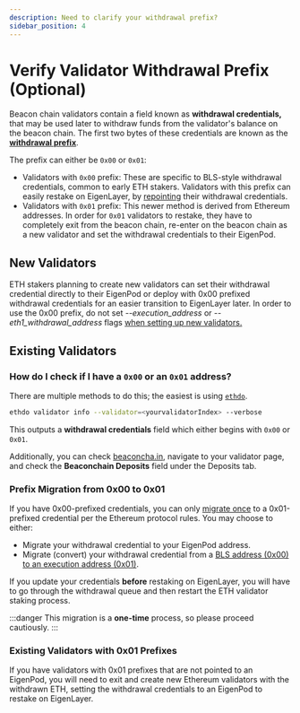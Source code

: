 ```yaml
---
description: Need to clarify your withdrawal prefix?
sidebar_position: 4
---
```


# Verify Validator Withdrawal Prefix (Optional)

Beacon chain validators contain a field known as **withdrawal credentials,** that may be used later to withdraw funds from the validator's balance on the beacon chain. The first two bytes of these credentials are known as the [**withdrawal prefix**](https://notes.ethereum.org/@launchpad/withdrawals-faq#Q-What-are-0x00-and-0x01-withdrawal-credentials-prefixes).

The prefix can either be `0x00` or `0x01`:

- Validators with `0x00` prefix: These are specific to BLS-style withdrawal credentials, common to early ETH stakers. Validators with this prefix can easily restake on EigenLayer, by [repointing](repointing-a-validators-withdrawal-credentials.md) their withdrawal credentials.
- Validators with `0x01` prefix: This newer method is derived from Ethereum addresses. In order for `0x01` validators to restake, they have to completely exit from the beacon chain, re-enter on the beacon chain as a new validator and set the withdrawal credentials to their EigenPod.

## **New Validators**

ETH stakers planning to create new validators can set their withdrawal credential directly to their EigenPod or deploy with 0x00 prefixed withdrawal credentials for an easier transition to EigenLayer later. In order to use the 0x00 prefix, do not set _--execution_address_ or _--eth1_withdrawal_address_ flags [when setting up new validators.](https://github.com/ethereum/staking-deposit-cli#commands)

## **Existing Validators**

### **How do I check if I have a `0x00` or an `0x01` address?**

There are multiple methods to do this; the easiest is using [`ethdo`](https://github.com/wealdtech/ethdo).

```bash
ethdo validator info --validator=<yourvalidatorIndex> --verbose
```

This outputs a **withdrawal credentials** field which either begins with `0x00` or `0x01`.

Additionally, you can check [beaconcha.in](http://beaconcha.in/), navigate to your validator page, and check the **Beaconchain Deposits** field under the Deposits tab.

### **Prefix Migration from 0x00 to 0x01**

If you have 0x00-prefixed credentials, you can only [migrate once](https://notes.ethereum.org/@launchpad/withdrawals-faq#Q-Once-I-have-changed-my-credential-to-0x01-can-I-change-it-to-an-alternative-withdrawal-address) to a 0x01-prefixed credential per the Ethereum protocol rules. You may choose to either:

- Migrate your withdrawal credential to your EigenPod address.
- Migrate (convert) your withdrawal credential from a [BLS address (0x00) to an execution address (0x01)](https://notes.ethereum.org/@launchpad/withdrawals-guide#BLS-to-execution-with-ethdo).

If you update your credentials **before** restaking on EigenLayer, you will have to go through the withdrawal queue and then restart the ETH validator staking process.

:::danger
This migration is a **one-time** process, so please proceed cautiously.
:::

### Existing Validators with 0x01 Prefixes

If you have validators with 0x01 prefixes that are not pointed to an EigenPod, you will need to exit and create new Ethereum validators with the withdrawn ETH, setting the withdrawal credentials to an EigenPod to restake on EigenLayer.
